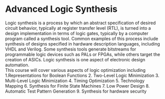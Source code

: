 # Advanced Logic Synthesis

Logic synthesis is a process by which an abstract specification of desired circuit behavior, typically at register transfer level (RTL), is turned into a design implementation in terms of logic gates, typically by a computer program called a synthesis tool.
Common examples of this process include synthesis of designs specified in hardware description languages, including VHDL and Verilog.
Some synthesis tools generate bitstreams for programmable logic devices such as PALs or FPGAs, while others target the creation of ASICs. Logic synthesis is one aspect of electronic design automation.  
This course will cover various aspects of logic optimization including 1.Representations for Boolean Functions 2. Two-Level Logic Minimization 3. Multi-Level Logic Minimization 4. Timing Optimization 5. Technology Mapping 6. Synthesis for Finite State Machines 7. Low Power Design 8. Automatic Test Pattern Generation 9. Synthesis for hardware security
